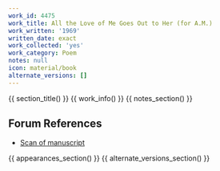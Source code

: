 ```yaml
---
work_id: 4475
work_title: All the Love of Me Goes Out to Her (for A.M.)
work_written: '1969'
written_date: exact
work_collected: 'yes'
work_category: Poem
notes: null
icon: material/book
alternate_versions: []
---
```


{{ section_title() }}
{{ work_info() }}
{{ notes_section() }}
## Forum References
- [Scan of manuscript](https://bukowskiforum.com/showthread.php?t=6323)

{{ appearances_section() }}
{{ alternate_versions_section() }}